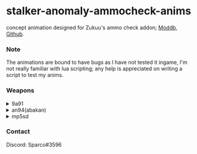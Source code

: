 # stalker-anomaly-ammocheck-anims
concept animation designed for Zukuu's ammo check addon; [Moddb](https://www.moddb.com/mods/stalker-anomaly/addons/ammocheck-rc18), [Github](https://github.com/WrkX/Stalker_Ammo_Check).

### Note
The animations are bound to have bugs as I have not tested it ingame, I'm not really familiar with lua scripting; any help is appreciated on writing a script to test my anims.

### Weapons
<details>
  <summary>9a91</summary>
  
![9a91](https://media.giphy.com/media/YIhG9ynnpefa6T5bns/giphy.gif)
</details>

<details>
  <summary>an94(abakan)</summary>
  
![9a91](https://media.giphy.com/media/fcPZJSg8VJz0STQ9u2/giphy.gif)
</details>

<details>
  <summary>mp5sd</summary>
  
![9a91](https://media.giphy.com/media/92MTIMIGR7h2SiAvP8/giphy.gif)
</details>

### Contact
Discord: Sparco#3596
